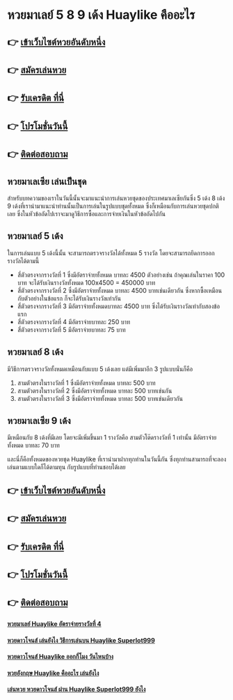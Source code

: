 # หวยมาเลย์ 5 8 9 เด้ง Huaylike คืออะไร

## 👉 [เข้าเว็บไซต์หวยอันดับหนึ่ง](https://bit.ly/3xsNPCt)
## 👉 [สมัครเล่นหวย](https://bit.ly/3S7ir4q)
## 👉 [รับเครดิต ที่นี่](https://bit.ly/3S7ir4q)
## 👉 [โปรโมชั่นวันนี้](https://bit.ly/3S7ir4q)
## 👉 [ติดต่อสอบถาม](https://bit.ly/3S7ir4q)

## หวยมาเลเซีย เล่นเป็นชุด
สำหรับบทความของเราในวันนี้นั้นจะมาแนะนำการเล่นหวยชุดของประเทศมาเลเซียกันซึ่ง 5 เด้ง 8 เด้ง 9 เด้งที่เรานำมาแนะนำท่านนั้นเป็นการเล่นในรูปแบบชุดทั้งหมด ซึ่งก็เหมือนกับการเล่นหวยชุดปกติเลย ซึ่งในหัวข้อถัดไปเราจะมาดูวิธีการซื้อและการจ่ายเงินในหัวข้อถัดไปกัน

## หวยมาเลย์ 5 เด้ง
ในการเล่นแบบ 5 เด้งนี้นั้น จะสามารถตรวจรางวัลได้ทั้งหมด 5 รางวัล โดยจะสามารถยึดการออกรางวัลได้ตามนี้
- สี่ตัวตรงจากรางวัลที่ 1 ซึ่งมีอัตราจ่ายทั้งหมด บาทละ 4500 ตัวอย่างเช่น ถ้าคุณเล่นในราคา 100 บาท จะได้รับเงินรางวัลทั้งหมด 100x4500 = 450000 บาท
- สี่ตัวตรงจากรางวัลที่ 2 ซึ่งมีอัตราจ่ายทั้งหมด บาทละ 4500 บาทเช่นเดียวกัน ซึ่งหากซื้อเหมือนกับตัวอย่างในข้อแรก ก็จะได้รับเงินรางวัลเท่ากัน
- สี่ตัวตรงจากรางวัลที่ 3 มีอัตราจ่ายทั้งหมดบาทละ 4500 บาท ซึ่งได้รับเงินรางวัลเท่ากับสองข้อแรก
- สี่ตัวตรงจากรางวัลที่ 4 มีอัตราจ่ายบาทละ 250 บาท
- สี่ตัวตรงจากรางวัลที่ 5 มีอัตราจ่ายบาทละ 75 บาท

## หวยมาเลย์ 8 เด้ง
มีวิธีการตรวจรางวัลทั้งหมดเหมือนกับแบบ 5 เด้งเลย แต่มีเพิ่มมาอีก 3 รูปแบบนั่นก็คือ
1. สามตัวตรงในรางวัลที่ 1 ซึ่งมีอัตราจ่ายทั้งหมด บาทละ 500 บาท
2. สามตัวตรงในรางวัลที่ 2 ซึ่งมีอัตราจ่ายทั้งหมด บาทละ 500 บาทเช่นกัน
3. สามตัวตรงในรางวัลที่ 3 ซึ่งมีอัตราจ่ายทั้งหมด บาทละ 500 บาทเช่นเดียวกัน

## หวยมาเลเซีย 9 เด้ง
มีเหมือนกับ 8 เด้งที่มีเลย โดยจะมีเพิ่มขึ้นมา 1 รางวัลคือ สามตัวโต๊ดรางวัลที่ 1 เท่านั้น มีอัตราจ่ายทั้งหมด บาทละ 70 บาท

และนี่ก็คือทั้งหมดของหวยชุด Huaylike ที่เรานำมาฝากทุกท่านในวันนี้กัน ซึ่งทุกท่านสามารถที่จะลองเล่นตามแบบใดก็ได้ตามทุน กับรูปแบบที่ท่านชอบได้เลย

## 👉 [เข้าเว็บไซต์หวยอันดับหนึ่ง](https://bit.ly/3xsNPCt)
## 👉 [สมัครเล่นหวย](https://bit.ly/3S7ir4q)
## 👉 [รับเครดิต ที่นี่](https://bit.ly/3S7ir4q)
## 👉 [โปรโมชั่นวันนี้](https://bit.ly/3S7ir4q)
## 👉 [ติดต่อสอบถาม](https://bit.ly/3S7ir4q)

#### [หวยมาเลย์ Huaylike อัตราจ่ายรางวัลที่ 4](https://atom.io/themes/หวยมาเลย์%20Huaylike%20อัตราจ่ายรางวัลที่%204)
#### [หวยดาวโจนส์ เล่นยังไง วิธีการเล่นบน Huaylike Superlot999](https://atom.io/themes/หวยดาวโจนส์%20เล่นยังไง%20วิธีการเล่นบน%20Huaylike%20Superlot999)
#### [หวยดาวโจนส์ Huaylike ออกกี่โมง วันไหนบ้าง](https://atom.io/themes/หวยดาวโจนส์%20Huaylike%20ออกกี่โมง%20วันไหนบ้าง)
#### [หวยอังกฤษ Huaylike คืออะไร เล่นยังไง](https://atom.io/themes/หวยอังกฤษ%20Huaylike%20คืออะไร%20เล่นยังไง)
#### [เล่นหวย หวยดาวโจนส์ ผ่าน Huaylike Superlot999 ยังไง](https://atom.io/themes/เล่นหวย%20หวยดาวโจนส์%20ผ่าน%20Huaylike%20Superlot999%20ยังไง)